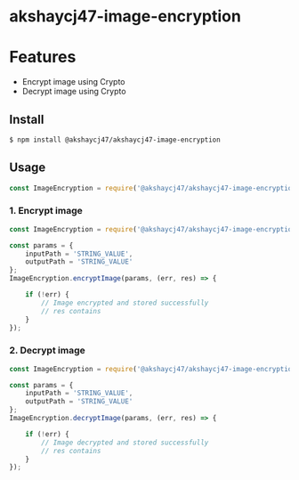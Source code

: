 # akshaycj47-image-encryption

# Features
* Encrypt image using Crypto
* Decrypt image using Crypto

## Install
```bash
$ npm install @akshaycj47/akshaycj47-image-encryption
```

## Usage
```Javascript
const ImageEncryption = require('@akshaycj47/akshaycj47-image-encryption');
```

### 1. Encrypt image
```Javascript
const ImageEncryption = require('@akshaycj47/akshaycj47-image-encryption');

const params = {
    inputPath = 'STRING_VALUE',
    outputPath = 'STRING_VALUE'
};
ImageEncryption.encryptImage(params, (err, res) => {

    if (!err) {
        // Image encrypted and stored successfully
        // res contains 
    }
});
```

### 2. Decrypt image
```Javascript
const ImageEncryption = require('@akshaycj47/akshaycj47-image-encryption');

const params = {
    inputPath = 'STRING_VALUE',
    outputPath = 'STRING_VALUE'
};
ImageEncryption.decryptImage(params, (err, res) => {

    if (!err) {
        // Image decrypted and stored successfully
        // res contains 
    }
});
```